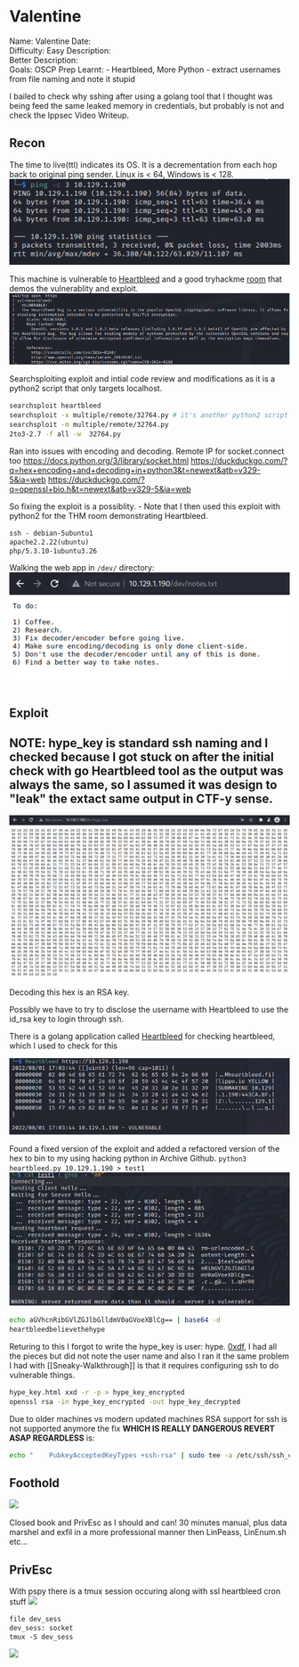 # Valentine 
Name: Valentine
Date:  
Difficulty:  Easy
Description:  
Better Description:  
Goals:  OSCP Prep
Learnt: 
	- Heartbleed, More Python
	- extract usernames from file naming and note it stupid
 
I bailed to check why sshing after using a golang tool that I thought was being feed the same leaked memory in credentials, but probably is not and check the Ippsec Video Writeup.

## Recon
The time to live(ttl) indicates its OS. It is a decrementation from each hop back to original ping sender. Linux is < 64, Windows is < 128.
![ping](HackTheBox/Retired-Machines/Valentine/Screenshots/ping.png)

This machine is vulnerable to [Heartbleed](https://heartbleed.com/) and a good tryhackme [room](https://tryhackme.com/room/heartbleed) that demos the vulnerablity and exploit.
![nmapvuln](Screenshots/heartbleed-nmap.png)

Searchsploiting exploit and intial code review and modifications as it is a python2 script that only targets localhost.
```bash
searchsploit heartbleed
searchsploit -x multiple/remote/32764.py # it's another python2 script
searchsploit -m multiple/remote/32764.py
2to3-2.7 -f all -w  32764.py
```

Ran into issues with encoding and decoding. Remote IP for socket.connect too
 https://docs.python.org/3/library/socket.html
 https://duckduckgo.com/?q=hex+encoding+and+decoding+in+python3&t=newext&atb=v329-5&ia=web
https://duckduckgo.com/?q=openssl+bio.h&t=newext&atb=v329-5&ia=web

So fixing the exploit is a possiblity. - Note that I then used this exploit with python2 for the THM room demonstrating Heartbleed.

```
ssh - debian-5ubuntu1
apache2.2.22(ubuntu)
php/5.3.10-1ubuntu3.26
```

Walking the web app in `/dev/` directory:
![notes](Screenshots/notes.png)

## Exploit

## NOTE: hype_key is standard ssh naming and I checked because I got stuck on after the initial check with go Heartbleed tool as the output was always the same, so I assumed it was design to "leak" the extact same output  in CTF-y sense.
![hypekey](Screenshots/hypekey.png)

Decoding this hex is an RSA key. 

Possibly we have to try to disclose the username with Heartbleed to use the id_rsa key to login through ssh.

There is a golang application called [Heartbleed](https://github.com/FiloSottile/Heartbleed) for checking heartbleed, which I used to check for this

![hb](Screenshots/heartbleeddotgo.png)

Found a fixed version of the exploit and added a refactored version of the hex to bin to my using hacking python in Archive Github. 
`python3 heartbleed.py 10.129.1.190 > test1`
![grepv](Screenshots/grepv.png)

```bash
echo aGVhcnRibGVlZGJlbGlldmV0aGVoeXBlCg== | base64 -d
heartbleedbelievethehype
```

Returing to this I forgot to write the hype_key is user: hype. [0xdf](https://0xdf.gitlab.io/2018/07/28/htb-valentine.html), I had all the pieces but did not note the user name and also I ran it the same problem I had with [[Sneaky-Walkthrough]] is that it requires configuring ssh to do vulnerable things.
```bash
hype_key.html xxd -r -p > hype_key_encrypted
openssl rsa -in hype_key_encrypted -out hype_key_decrypted
```

Due to older machines vs modern updated machines RSA support for ssh is not supported anymore the fix **WHICH IS REALLY DANGEROUS REVERT ASAP REGARDLESS** is:
```bash
echo "    PubkeyAcceptedKeyTypes +ssh-rsa" | sudo tee -a /etc/ssh/ssh_config

```

## Foothold

![](foothold.png)

Closed book and PrivEsc as I should and can! 30 minutes manual, plus data marshel and exfil in a more professional manner then LinPeass, LinEnum.sh etc... 

## PrivEsc

With pspy there is a tmux session occuring along with ssl heartbleed cron stuff
![](dev-sessions.png)
```
file dev_sess
dev_sess: socket
tmux -S dev_sess
```

![](root.png)